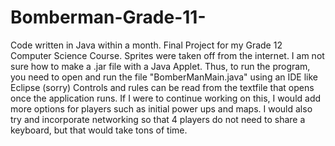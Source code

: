 # Bomberman-Grade-11-
Code written in Java within a month.
Final Project for my Grade 12 Computer Science Course.
Sprites were taken off from the internet.
I am not sure how to make a .jar file with a Java Applet. 
Thus, to run the program, you need to open and run the file "BomberManMain.java" using an IDE like Eclipse (sorry)
Controls and rules can be read from the textfile that opens once the application runs. 
If I were to continue working on this, I would add more options for players such as initial power ups and maps.
I would also try and incorporate networking so that 4 players do not need to share a keyboard, but that would take tons of time. 
